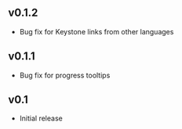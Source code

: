 ## v0.1.2

* Bug fix for Keystone links from other languages

## v0.1.1

* Bug fix for progress tooltips

## v0.1

* Initial release
